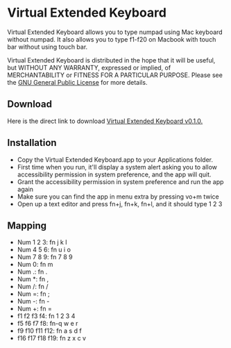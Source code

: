 # Virtual Extended Keyboard
Virtual Extended Keyboard allows you to type numpad using Mac keyboard without numpad. It also allows you to type f1-f20 on Macbook with touch bar without using touch bar.

Virtual Extended Keyboard is distributed in the hope that it will be useful, but WITHOUT ANY WARRANTY, expressed or implied, of MERCHANTABILITY or FITNESS FOR A PARTICULAR PURPOSE. Please see the [GNU General Public License](http://www.gnu.org/licenses/) for more details.

## Download
Here is the direct link to download [Virtual Extended Keyboard v0.1.0.](https://github.com/chigkim/Virtual-Extended-Keyboard/releases/download/v0.1.0/Virtual.Extended.Keyboard.v0.1.0.zip)

## Installation
* Copy the Virtual Extended Keyboard.app to your Applications folder.
* First time when you run, it'll display a system alert asking you to allow accessibility permission in system preference, and the app will quit.
* Grant the accessibility permission in system preference and run the app again
* Make sure you can find the app in menu extra by pressing vo+m twice
* Open up a text editor and press fn+j, fn+k, fn+l, and it should type 1 2 3

## Mapping
* Num 1 2 3: fn j k l
* Num 4 5 6: fn u i o
* Num 7 8 9: fn 7 8 9
* Num 0: fn m
* Num .: fn .
* Num *: fn ,
* Num /: fn /
* Num =: fn ;
* Num -: fn -
* Num +: fn =
* f1 f2 f3 f4: fn 1 2 3 4
* f5 f6 f7 f8: fn-q w e r
* f9 f10 f11 f12: fn a s d f
* f16 f17 f18 f19: fn z x c v